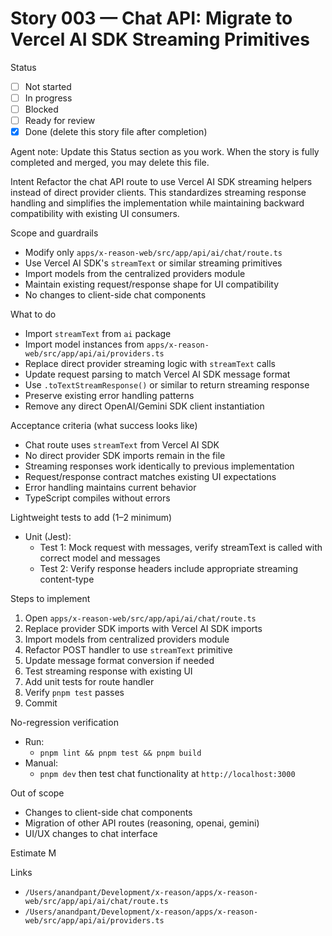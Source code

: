 # Story 003 — Chat API: Migrate to Vercel AI SDK Streaming Primitives

Status
- [ ] Not started
- [ ] In progress
- [ ] Blocked
- [ ] Ready for review
- [x] Done (delete this story file after completion)

Agent note: Update this Status section as you work. When the story is fully completed and merged, you may delete this file.

Intent
Refactor the chat API route to use Vercel AI SDK streaming helpers instead of direct provider clients. This standardizes streaming response handling and simplifies the implementation while maintaining backward compatibility with existing UI consumers.

Scope and guardrails
- Modify only `apps/x-reason-web/src/app/api/ai/chat/route.ts`
- Use Vercel AI SDK's `streamText` or similar streaming primitives
- Import models from the centralized providers module
- Maintain existing request/response shape for UI compatibility
- No changes to client-side chat components

What to do
- Import `streamText` from `ai` package
- Import model instances from `apps/x-reason-web/src/app/api/ai/providers.ts`
- Replace direct provider streaming logic with `streamText` calls
- Update request parsing to match Vercel AI SDK message format
- Use `.toTextStreamResponse()` or similar to return streaming response
- Preserve existing error handling patterns
- Remove any direct OpenAI/Gemini SDK client instantiation

Acceptance criteria (what success looks like)
- Chat route uses `streamText` from Vercel AI SDK
- No direct provider SDK imports remain in the file
- Streaming responses work identically to previous implementation
- Request/response contract matches existing UI expectations
- Error handling maintains current behavior
- TypeScript compiles without errors

Lightweight tests to add (1–2 minimum)
- Unit (Jest):
  - Test 1: Mock request with messages, verify streamText is called with correct model and messages
  - Test 2: Verify response headers include appropriate streaming content-type

Steps to implement
1) Open `apps/x-reason-web/src/app/api/ai/chat/route.ts`
2) Replace provider SDK imports with Vercel AI SDK imports
3) Import models from centralized providers module
4) Refactor POST handler to use `streamText` primitive
5) Update message format conversion if needed
6) Test streaming response with existing UI
7) Add unit tests for route handler
8) Verify `pnpm test` passes
9) Commit

No-regression verification
- Run:
  - `pnpm lint && pnpm test && pnpm build`
- Manual:
  - `pnpm dev` then test chat functionality at `http://localhost:3000`

Out of scope
- Changes to client-side chat components
- Migration of other API routes (reasoning, openai, gemini)
- UI/UX changes to chat interface

Estimate
M

Links
- `/Users/anandpant/Development/x-reason/apps/x-reason-web/src/app/api/ai/chat/route.ts`
- `/Users/anandpant/Development/x-reason/apps/x-reason-web/src/app/api/ai/providers.ts`
